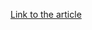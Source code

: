 [Link to the article](https://thehackernews.com/2025/08/hackers-using-new-quirkyloader-malware.html)
